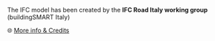 The IFC model has been created by the **IFC Road Italy working group** (buildingSMART Italy)

:globe_with_meridians: [More info & Credits](https://www.buildingsmartitalia.org/utenti/pubblicazioni/guida-allifc-per-il-progetto-stradale/)
